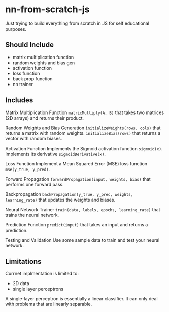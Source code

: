# nn-from-scratch-js

Just trying to build everything from scratch in JS for self educational purposes.

## Should Include
- matrix multiplication function
- random weights and bias gen
- activation function
- loss function
- back prop function
- nn trainer

## Includes
Matrix Multiplication Function
`matrixMultiply(A, B)` that takes two matrices (2D arrays) and returns their product.

Random Weights and Bias Generation
`initializeWeights(rows, cols)` that returns a matrix with random weights.
`initializeBias(rows)` that returns a vector with random biases.

Activation Function
Implements the Sigmoid activation function `sigmoid(x)`.
Implements its derivative `sigmoidDerivative(x)`.

Loss Function
Implement a Mean Squared Error (MSE) loss function `mse(y_true, y_pred)`.

Forward Propagation
`forwardPropagation(input, weights, bias)` that performs one forward pass.

Backpropagation
`backPropagation(y_true, y_pred, weights, learning_rate)` that updates the weights and biases.

Neural Network Trainer
`train(data, labels, epochs, learning_rate)` that trains the neural network.

Prediction Function
`predict(input)` that takes an input and returns a prediction.

Testing and Validation
Use some sample data to train and test your neural network.

## Limitations
Currnet implmentation is limited to:
- 2D data
- single layer perceptrons

A single-layer perceptron is essentially a linear classifier. It can only deal with problems that are linearly separable. 
